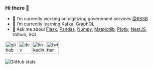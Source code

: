 ### Hi there 👋

- 🔭 I’m currently working on digitizing government services [@RSSB](https://twitter.com/RSSB_Rwanda) 
- 🌱 I’m currently learning Kafka, GraphQL 
- 💬 Ask me about [Flask](https://flask.palletsprojects.com/en/2.0.x/), [Pandas](https://pandas.pydata.org/), [Numpy](https://numpy.org/doc/stable/reference/index.html#reference), [Matplotlib](https://matplotlib.org/), [Plotly](https://plotly.com/dash/), [NestJS](https://nestjs.com/), Github, SQL


[<img src='https://cdn.jsdelivr.net/npm/simple-icons@3.0.1/icons/github.svg' alt='github' height='40'>](https://github.com/bgizaa)  [<img src='https://cdn.jsdelivr.net/npm/simple-icons@3.0.1/icons/dev-dot-to.svg' alt='dev' height='40'>](https://dev.to/https://dev.to/bgiza_)  [<img src='https://cdn.jsdelivr.net/npm/simple-icons@3.0.1/icons/linkedin.svg' alt='linkedin' height='40'>](https://www.linkedin.com/in/https://www.linkedin.com/in/bwiza-charlotte-4723391b4//)  [<img src='https://cdn.jsdelivr.net/npm/simple-icons@3.0.1/icons/twitter.svg' alt='twitter' height='40'>](https://twitter.com/https://twitter.com/bgiza_)  

![GitHub stats](https://github-readme-stats.vercel.app/api?username=bgizaa&show_icons=true&count_private=true)  

